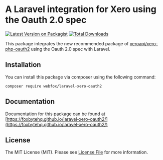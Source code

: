 # A Laravel integration for Xero using the Oauth 2.0 spec

[![Latest Version on Packagist](https://img.shields.io/packagist/v/webfox/laravel-xero-oauth2.svg?style=flat-square)](https://packagist.org/packages/webfox/laravel-xero-oauth2)
[![Total Downloads](https://img.shields.io/packagist/dt/webfox/laravel-xero-oauth2.svg?style=flat-square)](https://packagist.org/packages/webfox/laravel-xero-oauth2)

This package integrates the new recommended package of [xeroapi/xero-php-oauth2](https://github.com/XeroAPI/xero-php-oauth2) using the Oauth 2.0 spec with
Laravel.

## Installation

You can install this package via composer using the following command:

```
composer require webfox/laravel-xero-oauth2
```

## Documentation
Documentation for this package can be found at [https://foxbytehq.github.io/laravel-xero-oauth2/](https://foxbytehq.github.io/laravel-xero-oauth2/)

## License

The MIT License (MIT). Please see [License File](LICENSE.md) for more information.
